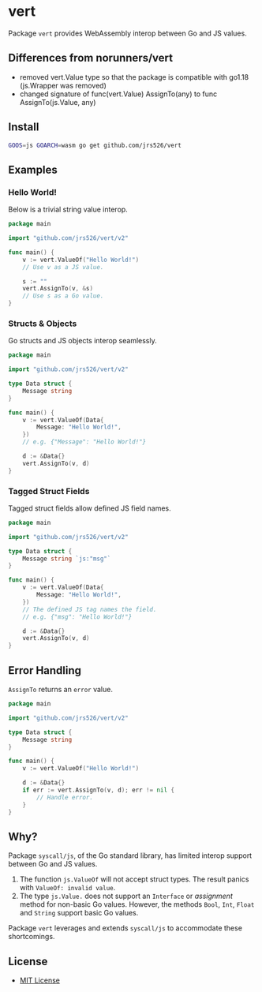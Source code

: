 # vert
Package `vert` provides WebAssembly interop between Go and JS values.

## Differences from norunners/vert
- removed vert.Value type so that the package is compatible with go1.18 (js.Wrapper was removed)
- changed signature of func(vert.Value) AssignTo(any) to func AssignTo(js.Value, any)

## Install
```bash
GOOS=js GOARCH=wasm go get github.com/jrs526/vert
```

## Examples
### Hello World!
Below is a trivial string value interop.
```go
package main

import "github.com/jrs526/vert/v2"

func main() {
	v := vert.ValueOf("Hello World!")
	// Use v as a JS value.

	s := ""
	vert.AssignTo(v, &s)
	// Use s as a Go value.
}
```

### Structs & Objects
Go structs and JS objects interop seamlessly.
```go
package main

import "github.com/jrs526/vert/v2"

type Data struct {
	Message string
}

func main() {
	v := vert.ValueOf(Data{
		Message: "Hello World!",
	})
	// e.g. {"Message": "Hello World!"}

	d := &Data{}
	vert.AssignTo(v, d)
}
```

### Tagged Struct Fields
Tagged struct fields allow defined JS field names.
```go
package main

import "github.com/jrs526/vert/v2"

type Data struct {
	Message string `js:"msg"`
}

func main() {
	v := vert.ValueOf(Data{
		Message: "Hello World!",
	})
	// The defined JS tag names the field.
	// e.g. {"msg": "Hello World!"}

	d := &Data{}
	vert.AssignTo(v, d)
}
```

## Error Handling
`AssignTo` returns an `error` value.  
```go
package main

import "github.com/jrs526/vert/v2"

type Data struct {
	Message string
}

func main() {
	v := vert.ValueOf("Hello World!")

	d := &Data{}
	if err := vert.AssignTo(v, d); err != nil {
		// Handle error.
	}
}
```

## Why?
Package `syscall/js`, of the Go standard library, has limited interop support between Go and JS values.
1. The function `js.ValueOf` will not accept struct types. The result panics with `ValueOf: invalid value`.
2. The type `js.Value.` does not support an `Interface` or *assignment* method for non-basic Go values.
However, the methods `Bool`, `Int`, `Float` and `String` support basic Go values.

Package `vert` leverages and extends `syscall/js` to accommodate these shortcomings.

## License
* [MIT License](LICENSE)
